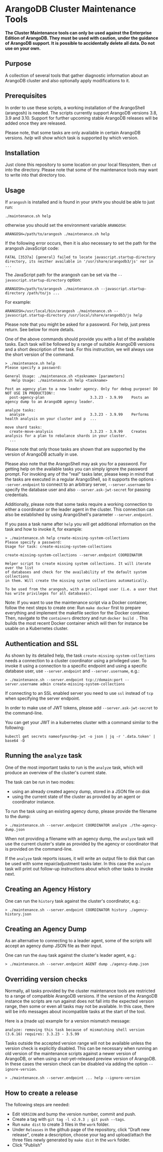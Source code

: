 # ArangoDB Cluster Maintenance Tools

**The Cluster Maintenance tools can only be used against the Enterprise
Edition of ArangoDB. They must be used with caution, under the
guidance of ArangoDB support. It is possible to accidentally delete
all data. Do not use on your own.**

## Purpose

A collection of several tools that gather diagnostic information
about an ArangoDB cluster and also optionally apply modifications
to it.

## Prerequisites

In order to use these scripts, a working installation of the
ArangoShell (arangosh) is needed. The scripts currently support
ArangoDB versions 3.8, 3.9 and 3.10. Support for further upcoming stable 
ArangoDB releases will be added once they are released.

Please note, that some tasks are only available in certain
ArangoDB versions. *help* will show which task is supported
by which version.

## Installation

Just clone this repository to some location on your local filesystem,
then `cd` into the directory. Please note that some of the maintenance
tools may want to write into that directory too.

## Usage

If `arangosh` is installed and is found in your `$PATH` you should be
able to just run:

```
./maintenance.sh help
```

otherwise you should set the environment variable `ARANGOSH`:

```
ARANGOSH=/path/to/arangosh ./maintenance.sh help
```

If the following error occurs, then it is also necessary to set the
path for the arangosh JavaScript code:

```
FATAL [3537a] {general} failed to locate javascript.startup-directory directory, its neither available in '/usr/share/arangodb3/js' nor in ...
```

The JavaScript path for the arangosh can be set via the 
`--javascript.startup-directory` option:

```
ARANGOSH=/path/to/arangosh ./maintenance.sh --javascript.startup-directory /path/to/js ...
```

For example:

```
ARANGOSH=/usr/local/bin/arangosh ./maintenance.sh --javascript.startup-directory /usr/local/share/arangodb3/js help
```

Please note that you might be asked for a password. For help, just press
return. See below for more details.

One of the above commands should provide you with a list of the
available tasks. Each task will be followed by a range of suitable
ArangoDB versions and a short description of the task. For this
instruction, we will always use the short version of the command.

```
> ./maintenance.sh help
Please specify a password:

General Usage: ./maintenance.sh <taskname> [parameters]
   Help Usage: ./maintenance.sh help <taskname>

Post an agency plan to a new leader agency. Only for debug purpose! DO NOT USE IN PRODUCTION!:
  post-agency-plan                     3.3.23 - 3.9.99    Posts an agency dump to an ArangoDB agency leader.

analyze tasks:
  analyze                              3.3.23 - 3.9.99    Performs health analysis on your cluster and p  ...

move shard tasks:
  create-move-analysis                 3.3.23 - 3.9.99    Creates analysis for a plan to rebalance shards in your cluster.
  ...
```

Please note that only those tasks are shown that are supported by the
version of ArangoDB actually in use.

Please also note that the ArangoShell may ask you for a password. For
getting help on the available tasks you can simply ignore the password
prompt. For invoking any of the "real" tasks later, please keep in
mind that the tasks are executed in a regular ArangoShell, so it
supports the options `--server.endpoint` to connect to an arbitrary
server, `--server.username` to specify the database user and also
`--server.ask-jwt-secret` for passing credentials.

Additionally, please note that some tasks require a working connection
to either a coordinator or the leader agent in the cluster. This
connection can also be established by using ArangoShell's parameter
`--server.endpoint`.

If you pass a task name after `help` you will get additional
information on the task and how to invoke it, for example:

```
> ./maintenance.sh help create-missing-system-collections
Please specify a password:
Usage for task: create-missing-system-collections

create-missing-system-collections --server.endpoint COORDINATOR

Helper script to create missing system collections. It will iterate over the list
of databases and check for the availability of the default system collections
in them. Will create the missing system collections automatically.

To be used from the arangosh, with a privileged user (i.e. a user that
has write privileges for all databases).
```

Note: If you want to use the maintenance script via a Docker container, follow the next steps to create one:
Run `make docker` first to prepare everything and implement the makefile section for the Docker container. 
Then, navigate to the `containers` directory and run `docker build .`
This builds the most recent Docker container which will then for instance be usable on a Kubernetes cluster.

## Authentication and SSL

As shown by its detailed help, the task
`create-missing-system-collections` needs a connection to a cluster
coordinator using a privileged user. To invoke it using a connection
to a specific endpoint and using a specific database user, use
`--server.endpoint` and `--server.username`, e.g.:

```
> ./maintenance.sh --server.endpoint tcp://domain:port --server.username admin create-missing-system-collections
```

If connecting to an SSL enabled server you need to use `ssl` instead
of `tcp` when specifying the server endpoint.

In order to make use of JWT tokens, please add
`--server.ask-jwt-secret` to the command-line.

You can get your JWT in a kubernetes cluster with a command similar to
the following:

```
kubectl get secrets nameofyourdep-jwt -o json | jq -r '.data.token' | base64 -D
```

## Running the `analyze` task

One of the most important tasks to run is the `analyze` task, which will produce
an overview of the cluster's current state.

The task can be run in two modes:
* using an already created agency dump, stored in a JSON file on disk
* using the current state of the cluster as provided by an agent or coordinator
  instance.

To run the task using an existing agency dump, please provide the filename to the
dump:
```
> ./maintenance.sh --server.endpoint COORDINATOR analyze ./the-agency-dump.json
```

When not providing a filename with an agency dump, the `analyze` task will use the
current cluster's state as provided by the agency or coordinator that is provided
on the command-line.

If the `analyze` task reports issues, it will write an output file to disk that can
be used with some repair/adjustment tasks later.
In this case the `analyze` task will print out follow-up instructions about which
other tasks to invoke next.

## Creating an Agency History

One can run the `history` task against the cluster's coordinator, e.g.:

```
> ./maintenance.sh --server.endpoint COORDINATOR history ./agency-history.json
```

## Creating an Agency Dump

As an alternative to connecting to a leader agent, some of the scripts
will accept an agency dump JSON file as their input.

One can run the `dump` task against the cluster's leader agent, e.g.:

```
> ./maintenance.sh --server.endpoint AGENT dump ./agency-dump.json
```

## Overriding version checks

Normally, all tasks provided by the cluster maintenance tools are restricted
to a range of compatible ArangoDB versions. If the version of the ArangoDB
instance the scripts are run against does not fall into the expected version
range, then some or even all tasks may not be available. In this case, there 
will be info messages about incompatible tasks at the start of the tool.

Here is a (made up) example for a version mismatch message:
```
analyze: removing this task because of mismatching shell version (3.6.16) requires: 3.3.23 - 3.5.99
```
Tasks outside the accepted version range will not be available unless the
version check is explicitly disabled. This can be necessary when running
an old version of the maintenance scripts against a newer version of ArangoDB,
or when using a not-yet-released preview version of ArangoDB.
In these cases the version check can be disabled via adding the option 
`--ignore-version`.

```
> ./maintenance.sh --server.endpoint ... help --ignore-version
```
## How to create a release

The following steps are needed:

 - Edit `VERSION` and bump the version number, commit and push.
 - Create a tag with `git tag -l v2.9.3 ; git push --tags`.
 - Run `make dist` to create 3 files in the `work` folder.
 - Under `Releases` in the github page of the repository, click 
   "Draft new release", create a description, choose your tag and
   upload/attach the three files newly generated by `make dist` in the
   `work` folder.
 - Click "Publish"

